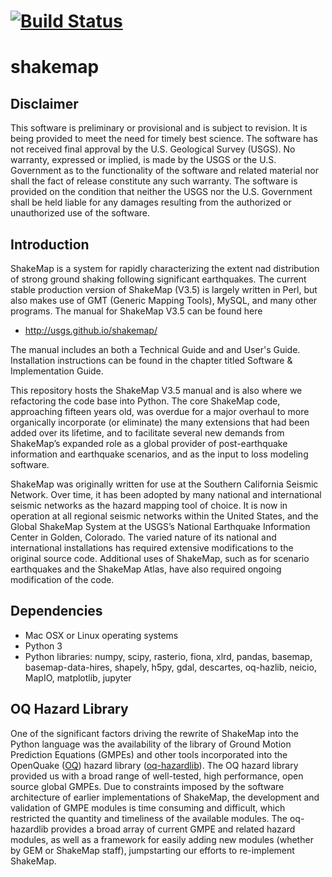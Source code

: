 # [![Build Status](https://travis-ci.org/usgs/shakemap.svg?branch=master)](https://travis-ci.org/usgs/shakemap)

shakemap
========

## Disclaimer
This software is preliminary or provisional and is subject to revision. It is
being provided to meet the need for timely best science. The software has not
received final approval by the U.S. Geological Survey (USGS). No warranty,
expressed or implied, is made by the USGS or the U.S. Government as to the
functionality of the software and related material nor shall the fact of release
constitute any such warranty. The software is provided on the condition that
neither the USGS nor the U.S. Government shall be held liable for any damages
resulting from the authorized or unauthorized use of the software. 

## Introduction

ShakeMap is a system for rapidly characterizing the extent nad distribution of
strong ground shaking following significant earthquakes. The current stable
production version of ShakeMap (V3.5) is largely written in Perl, but also
makes use of GMT (Generic Mapping Tools), MySQL, and many other programs.
The manual for ShakeMap V3.5 can be found here

- http://usgs.github.io/shakemap/

The manual includes an both a Technical Guide and and User's Guide. Installation
instructions can be found in the chapter titled Software & Implementation Guide. 

This repository hosts the ShakeMap V3.5 manual and is
also where we refactoring the code base into Python. The core ShakeMap code,
approaching fifteen years old, was overdue for a major overhaul to more
organically incorporate (or eliminate) the many extensions that had been added
over its lifetime, and to facilitate several new demands from ShakeMap’s
expanded role as a global provider of post-earthquake information and earthquake
scenarios, and as the input to loss modeling software.

ShakeMap was originally written for use at the Southern California Seismic
Network. Over time, it has been adopted by many national and international
seismic networks as the hazard mapping tool of choice. It is now in operation
at all regional seismic networks within the United States, and the Global
ShakeMap System at the USGS’s National Earthquake Information Center in Golden,
Colorado. The varied nature of its national and international installations has
required extensive modifications to the original source code. Additional uses of
ShakeMap, such as for scenario earthquakes and the ShakeMap Atlas, have also
required ongoing modification of the code. 

## Dependencies

- Mac OSX or Linux operating systems
- Python 3
- Python libraries: numpy, scipy, rasterio, fiona, xlrd, pandas, basemap,
  basemap-data-hires, shapely, h5py, gdal, descartes, oq-hazlib, neicio,
  MapIO, matplotlib, jupyter

## OQ Hazard Library

One of the significant factors driving the rewrite of ShakeMap into the Python
language was the availability of the library of Ground Motion Prediction
Equations (GMPEs) and other tools incorporated into the OpenQuake
([OQ](www.globalquakemodel.org/openquake/about/))
hazard library ([oq-hazardlib](github.com/gem/oq-hazardlib)).
The OQ hazard library provided us with a broad range of
well-tested, high performance, open source global GMPEs. Due to constraints
imposed by the software architecture of earlier implementations of ShakeMap, the
development and validation of GMPE modules is time consuming and difficult, which
restricted the quantity and timeliness of the available modules. The oq-hazardlib
provides a broad array of current GMPE and related hazard modules, as well as a
framework for easily adding new modules (whether by GEM or ShakeMap staff),
jumpstarting our efforts to re-implement ShakeMap.


